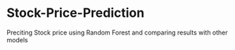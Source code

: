 # Stock-Price-Prediction
Preciting Stock price using Random Forest and comparing results with other models
